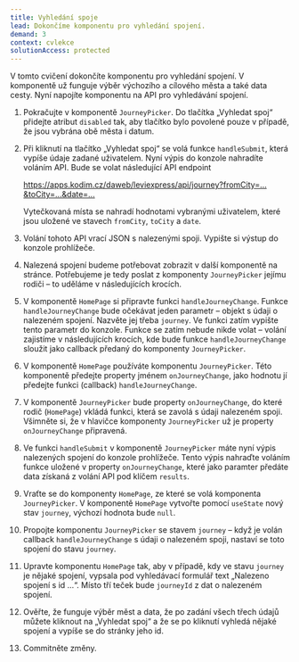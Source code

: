```yaml
---
title: Vyhledání spoje
lead: Dokončíme komponentu pro vyhledání spojení.
demand: 3
context: cvlekce
solutionAccess: protected
---
```


V tomto cvičení dokončíte komponentu pro vyhledání spojení. V komponentě už funguje výběr výchozího a cílového města a také data cesty. Nyní napojíte komponentu
na API pro vyhledávání spojení.

1. Pokračujte v komponentě `JourneyPicker`. Do tlačítka „Vyhledat spoj“ přidejte atribut `disabled` tak, aby tlačítko bylo povolené pouze v případě, že jsou vybrána obě města i datum.
1. Při kliknutí na tlačítko „Vyhledat spoj“ se volá funkce `handleSubmit`, která vypíše údaje zadané uživatelem. Nyní výpis do konzole nahradíte voláním API. Bude se volat následující API endpoint

   https://apps.kodim.cz/daweb/leviexpress/api/journey?fromCity=…&toCity=…&date=…

   Vytečkovaná místa se nahradí hodnotami vybranými uživatelem, které jsou uložené ve stavech `fromCity`, `toCity` a `date`.

1. Volání tohoto API vrací JSON s nalezenými spoji. Vypište si výstup do konzole prohlížeče.
1. Nalezená spojení budeme potřebovat zobrazit v další komponentě na stránce. Potřebujeme je tedy poslat z komponenty `JourneyPicker` jejímu rodiči – to uděláme v následujících krocích.
1. V komponentě `HomePage` si připravte funkci `handleJourneyChange`. Funkce `handleJourneyChange` bude očekávat jeden parametr – objekt s údaji o nalezeném spojení. Nazvěte jej třeba `journey`. Ve funkci zatím vypište tento parametr do konzole. Funkce se zatím nebude nikde volat – volání zajistíme v následujících krocích, kde bude funkce `handleJourneyChange` sloužit jako callback předaný do komponenty `JourneyPicker`.
1. V komponentě `HomePage` používáte komponentu `JourneyPicker`. Této komponentě předejte property jménem `onJourneyChange`, jako hodnotu jí předejte funkci (callback) `handleJourneyChange`.
1. V komponentě `JourneyPicker` bude property `onJourneyChange`, do které rodič (`HomePage`) vkládá funkci, která se zavolá s údaji nalezeném spoji. Všimněte si, že v hlavičce komponenty `JourneyPicker` už je property `onJourneyChange` připravená.
1. Ve funkci `handleSubmit` v komponentě `JourneyPicker` máte nyní výpis nalezených spojení do konzole prohlížeče. Tento výpis nahraďte voláním funkce uložené v property `onJourneyChange`, které jako paramter předáte data získaná z volání API pod klíčem `results`.
1. Vraťte se do komponenty `HomePage`, ze které se volá komponenta `JourneyPicker`. V komponentě `HomePage` vytvořte pomocí `useState` nový stav `journey`, výchozí hodnota bude `null`.
1. Propojte komponentu `JourneyPicker` se stavem `journey` – když je volán callback `handleJourneyChange` s údaji o nalezeném spoji, nastaví se toto spojení do stavu `journey`.
1. Upravte komponentu `HomePage` tak, aby v případě, kdy ve stavu `journey` je nějaké spojení, vypsala pod vyhledávací formulář text „Nalezeno spojení s id …“. Místo tří teček bude `journeyId` z dat o nalezeném spojení.
1. Ověřte, že funguje výběr měst a data, že po zadání všech třech údajů můžete kliknout na „Vyhledat spoj“ a že se po kliknutí vyhledá nějaké spojení a vypíše se do stránky jeho id.
1. Commitněte změny.
